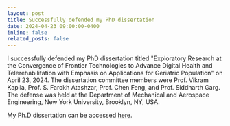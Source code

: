 ```yaml
---
layout: post
title: Successfully defended my PhD dissertation
date: 2024-04-23 09:00:00-0400
inline: false
related_posts: false
---
```


I successfully defended my PhD dissertation titled "Exploratory Research at the Convergence of Frontier Technologies to Advance Digital Health and Telerehabilitation with Emphasis on Applications for Geriatric Population" on April 23, 2024. The dissertation committee members were Prof. Vikram Kapila, Prof. S. Farokh Atashzar, Prof. Chen Feng, and Prof. Siddharth Garg. The defense was held at the Department of Mechanical and Aerospace Engineering, New York University, Brooklyn, NY, USA.

My Ph.D dissertation can be accessed [here](/assets/pdf/hassam_phd_dissertation.pdf).
